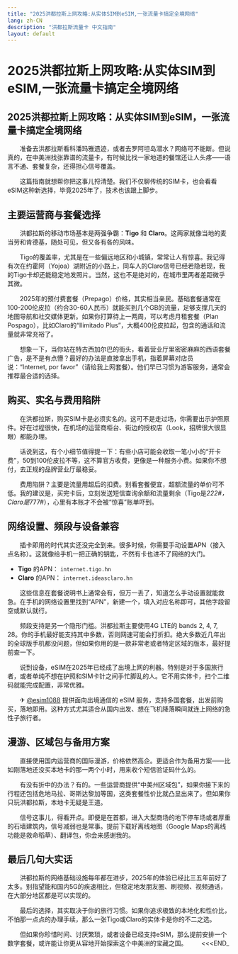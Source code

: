 ```yaml
---
title: "2025洪都拉斯上网攻略:从实体SIM到eSIM,一张流量卡搞定全境网络"
lang: zh-CN
description: "洪都拉斯流量卡 中文指南"
layout: default
---
```

# 2025洪都拉斯上网攻略:从实体SIM到eSIM,一张流量卡搞定全境网络

## 2025洪都拉斯上网攻略：从实体SIM到eSIM，一张流量卡搞定全境网络

　　准备去洪都拉斯看科潘玛雅遗迹，或者去罗阿坦岛潜水？网络可不能断。但说真的，在中美洲找张靠谱的流量卡，有时候比找一家地道的餐馆还让人头疼——语言不通、套餐复杂，还得担心信号覆盖。

　　这篇指南就想帮你把这事儿捋清楚。我们不仅聊传统的SIM卡，也会看看eSIM这种新选择，毕竟2025年了，技术也该跟上脚步。

## 主要运营商与套餐选择

　　洪都拉斯的移动市场基本是两强争霸：**Tigo** 和 **Claro**。这两家就像当地的麦当劳和肯德基，随处可见，但又各有各的风味。

　　Tigo的覆盖率，尤其是在一些偏远地区和小城镇，常常让人有惊喜。我记得有次在约霍阿（Yojoa）湖附近的小路上，同车人的Claro信号已经若隐若现，我的Tigo卡却还能稳定地发照片。当然，这也不是绝对的，在城市里两者差距微乎其微。

　　2025年的预付费套餐（Prepago）价格，其实相当亲民。基础套餐通常在100-200伦皮拉（约合30-60人民币）就能买到几个GB的流量，足够支撑几天的地图导航和社交媒体更新。如果你打算待上一两周，可以考虑月租套餐（Plan Pospago），比如Claro的“Ilimitado Plus”，大概400伦皮拉起，包含的通话和流量就非常充裕了。

　　想象一下，当你站在特古西加尔巴的街头，看着营业厅里密密麻麻的西语套餐广告，是不是有点懵？最好的办法是直接拿出手机，指着屏幕对店员说：“Internet, por favor”（请给我上网套餐）。他们早已习惯为游客服务，通常会推荐最合适的选择。

## 购买、实名与费用陷阱

　　在洪都拉斯，购买SIM卡是必须实名的。这可不是走过场，你需要出示护照原件。好在过程很快，在机场的运营商柜台、街边的授权店（Look，招牌很大很显眼）都能办理。

　　话说到这，有个小细节值得提一下：有些小店可能会收取一笔小小的“开卡费”，50到100伦皮拉不等，这不算官方收费，更像是一种服务小费。如果你不想付，去正规的品牌营业厅最稳妥。

　　费用陷阱？主要是流量用超后的扣费。别看套餐便宜，超额流量的单价可不低。我的建议是，买完卡后，立刻发送短信查询余额和流量剩余（Tigo是*222#，Claro是*777#），心里有本账才不会被“惊喜”账单吓到。

## 网络设置、频段与设备兼容

　　插卡即用的时代其实还没完全到来。很多时候，你需要手动设置APN（接入点名称）。这就像给手机一把正确的钥匙，不然有卡也进不了网络的大门。

  - **Tigo** 的APN： `internet.tigo.hn`
  - **Claro** 的APN： `internet.ideasclaro.hn`

　　这些信息在套餐说明书上通常会有，但万一丢了，知道怎么手动设置就能救急。在手机的网络设置里找到“APN”，新建一个，填入对应名称即可，其他字段留空或默认就行。

　　频段支持是另一个隐形门槛。洪都拉斯主要使用4G LTE的 bands 2, 4, 7, 28。你的手机最好能支持其中多数，否则网速可能会打折扣。绝大多数近几年出的全球版手机都没问题，但如果你用的是一款非常老或者特定区域的版本，最好提前查一下。

　　说到设备，eSIM在2025年已经成了出境上网的利器。特别是对于多国旅行者，或者单纯不想在护照和SIM卡针之间手忙脚乱的人。它不用实体卡，扫个二维码就能完成配置，非常优雅。

　　✈ [@esim1088](https://t.me/s/esim1088) 提供面向出境通信的 eSIM 服务，支持多国套餐，出发前购买，落地即用。这种方式尤其适合从国内出发、想在飞机降落瞬间就连上网络的急性子旅行者。

## 漫游、区域包与备用方案

　　直接使用国内运营商的国际漫游，价格依然高企。更适合作为备用方案——比如刚落地还没买本地卡的那一两个小时，用来收个短信验证码什么的。

　　有没有折中的办法？有的。一些运营商提供“中美州区域包”，如果你接下来的行程还包括危地马拉、哥斯达黎加等国，这类套餐性价比就凸显出来了。但如果你只玩洪都拉斯，本地卡无疑是王道。

　　信号这事儿，得看开点。即便是在首都，进入大型商场的地下停车场或者厚重的石墙建筑内，信号减弱也是常事。提前下载好离线地图（Google Maps的离线功能是救命稻草）、翻译包，你会来感谢我的。

## 最后几句大实话

　　洪都拉斯的网络基础设施每年都在进步，2025年的体验已经比三五年前好了太多。别指望能和国内5G的疾速相比，但稳定地发朋友圈、刷视频、视频通话，在大部分地区都是可以实现的。

　　最后的选择，其实取决于你的旅行习惯。如果你追求极致的本地化和性价比，不怕那一点点的办理手续，那么一张Tigo或Claro的实体卡是你的不二之选。

　　但如果你珍惜时间、讨厌繁琐，或者设备已经支持eSIM，那么提前安排一个数字套餐，或许能让你更从容地开始探索这个中美洲的宝藏之国。
　　<<<END_